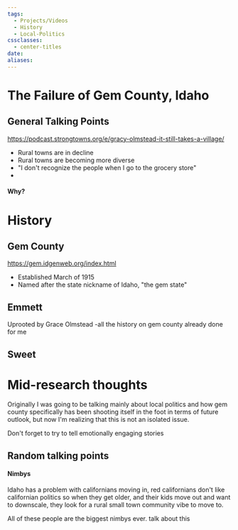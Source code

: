 ```yaml
---
tags:
  - Projects/Videos
  - History
  - Local-Politics
cssclasses:
  - center-titles
date: 
aliases:
---
```

# The Failure of Gem County, Idaho
## General Talking Points
https://podcast.strongtowns.org/e/gracy-olmstead-it-still-takes-a-village/
- Rural towns are in decline
- Rural towns are becoming more diverse
- "I don't recognize the people when I go to the grocery store" 
- 
#### Why?





# History 

## Gem County
https://gem.idgenweb.org/index.html
- Established March of 1915
- Named after the state nickname of Idaho, "the gem state"
## Emmett
Uprooted by Grace Olmstead
	-all the history on gem county already done for me


## Sweet



# Mid-research thoughts

Originally I was going to be talking mainly about local politics and how gem county specifically has been shooting itself in the foot in terms of future outlook, but now I'm realizing that this is not an isolated issue.

Don't forget to try to tell emotionally engaging stories






## Random talking points
#### Nimbys
Idaho has a problem with californians moving in, red californians don't like californian politics so when they get older, and their kids move out and want to downscale, they look for a rural small town community vibe to move to. 

All of these people are the biggest nimbys ever.
talk about this


